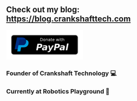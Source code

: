 ## Check out my blog: https://blog.crankshafttech.com
[![Donate](paypal-donate-button_smallest.png)](https://www.paypal.com/cgi-bin/webscr?cmd=_donations&business=harrisonasmar%40gmail.com&item_name=Donations&currency_code=AUD&source=url)
### Founder of Crankshaft Technology 💻
### Currently at Robotics Playground 🤖

<!--
**hasmar04/hasmar04** is a ✨ _special_ ✨ repository because its `README.md` (this file) appears on your GitHub profile.

Here are some ideas to get you started:

- 🔭 I’m currently working on ...
- 🌱 I’m currently learning ...
- 👯 I’m looking to collaborate on ...
- 🤔 I’m looking for help with ...
- 💬 Ask me about ...
- 📫 How to reach me: ...
- 😄 Pronouns: ...
- ⚡ Fun fact: ...
-->
